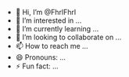 - 👋 Hi, I’m @FhrlFhrl
- 👀 I’m interested in ...
- 🌱 I’m currently learning ...
- 💞️ I’m looking to collaborate on ...
- 📫 How to reach me ...
- 😄 Pronouns: ...
- ⚡ Fun fact: ...

<!---
FhrlFhrl/FhrlFhrl is a ✨ special ✨ repository because its `README.md` (this file) appears on your GitHub profile.
You can click the Preview link to take a look at your changes.
--->
